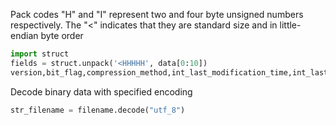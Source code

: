 Pack codes "H" and "I" represent two and four byte unsigned numbers respectively. 
The "<" indicates that they are standard size and in little-endian byte order

```Python
import struct
fields = struct.unpack('<HHHHH', data[0:10])
version,bit_flag,compression_method,int_last_modification_time,int_last_modification_date = fields
```

Decode binary data with specified encoding

```Python
str_filename = filename.decode("utf_8")
```
